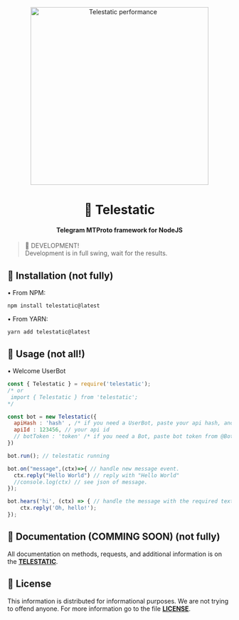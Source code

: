 

<p align="center">

  <img width="400" src="https://img.freepik.com/premium-vector/a-white-paper-airplane-flies-in-the-sky-with-clouds-copy-space-vector-illustration_297535-3084.jpg" alt="Telestatic performance">

<p>

<h1 align="center">🛫 Telestatic</h1>

<h4 align="center">Telegram MTProto framework for NodeJS</h4>

> 🚧 DEVELOPMENT! <br/> 
> Development is in full swing, wait for the results.

## 🔑 Installation (not fully)

• From NPM:

```
npm install telestatic@latest

```

• From YARN:

```
yarn add telestatic@latest

```

## 🔌 Usage (not all!)
•  Welcome UserBot 
```js
const { Telestatic } = require('telestatic');
/* or 
 import { Telestatic } from 'telestatic';
*/

const bot = new Telestatic({
  apiHash : 'hash' , /* if you need a UserBot, paste your api hash, and api id from my.telegram.org */
  apiId : 123456, // your api id
  // botToken : 'token' /* if you need a Bot, paste bot token from @BotFather */ 
})

bot.run(); // telestatic running

bot.on("message",(ctx)=>{ // handle new message event.
  ctx.reply("Hello World") // reply with "Hello World"
  //console.log(ctx) // see json of message.
});

bot.hears('hi', (ctx) => { // handle the message with the required text
    ctx.reply('Oh, hello!');
});

```
## 📁 Documentation (COMMING SOON) (not fully)

All documentation on methods, requests, and additional information is on the **[TELESTATIC](telestatic.github.io)**.

## 📃 License 

This information is distributed for informational purposes. We are not trying to offend anyone. For more information go to the file **[LICENSE](https://github.com/spelsinx/telestatic/blob/main/LICENSE)**. 
